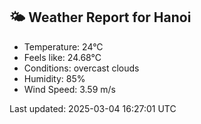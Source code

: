 <!-- WEATHER-START -->
## 🌤 Weather Report for Hanoi

- Temperature: 24°C
- Feels like: 24.68°C
- Conditions: overcast clouds
- Humidity: 85%
- Wind Speed: 3.59 m/s

Last updated: 2025-03-04 16:27:01 UTC
<!-- WEATHER-END -->
